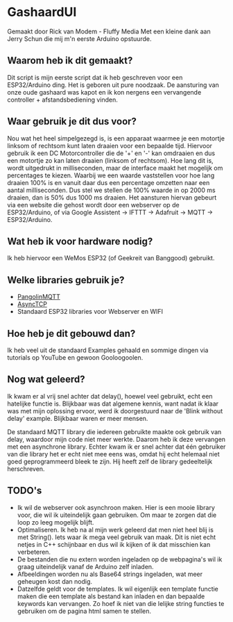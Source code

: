 # GashaardUI
Gemaakt door Rick van Modem - Fluffy Media
Met een kleine dank aan Jerry Schun die mij m'n eerste Arduino opstuurde.

## Waarom heb ik dit gemaakt?
Dit script is mijn eerste script dat ik heb geschreven voor een ESP32/Arduino ding. Het is geboren uit pure noodzaak. De aansturing van onze oude gashaard was kapot en ik kon nergens een vervangende controller + afstandsbediening vinden.

## Waar gebruik je dit dus voor?
Nou wat het heel simpelgezegd is, is een apparaat waarmee je een motortje linksom of rechtsom kunt laten draaien voor een bepaalde tijd. Hiervoor gebruik ik een DC Motorcontroller die de '+' en '-' kan omdraaien en dus een motortje zo kan laten draaien (linksom of rechtsom). Hoe lang dit is, wordt uitgedrukt in milliseconden, maar de interface maakt het mogelijk om percentages te kiezen. Waarbij we een waarde vaststellen voor hoe lang draaien 100% is en vanuit daar dus een percentage omzetten naar een aantal milliseconden. Dus stel we stellen de 100% waarde in op 2000 ms draaien, dan is 50% dus 1000 ms draaien. Het aansturen hiervan gebeurt via een website die gehost wordt door een webserver op de ESP32/Arduino, of via Google Assistent -> IFTTT -> Adafruit -> MQTT -> ESP32/Arduino.

## Wat heb ik voor hardware nodig?
Ik heb hiervoor een WeMos ESP32 (of Geekreit van Banggood) gebruikt.

## Welke libraries gebruik je?
* [PangolinMQTT](https://github.com/philbowles/PangolinMQTT)
* [AsyncTCP](https://github.com/me-no-dev/AsyncTCP)
* Standaard ESP32 libraries voor Webserver en WIFI

## Hoe heb je dit gebouwd dan?
Ik heb veel uit de standaard Examples gehaald en sommige dingen via tutorials op YouTube en gewoon Gooloogoolen.

## Nog wat geleerd?
Ik kwam er al vrij snel achter dat delay(), hoewel veel gebruikt, echt een hatelijke functie is. Blijkbaar was dat algemene kennis, want nadat ik klaar was met mijn oplossing ervoor, werd ik doorgestuurd naar de 'Blink without delay' example. Blijkbaar waren er meer mensen.

De standaard MQTT library die iedereen gebruikte maakte ook gebruik van delay, waardoor mijn code niet meer werkte. Daarom heb ik deze vervangen met een asynchrone library. Echter kwam ik er snel achter dat één gebruiker van die library het er echt niet mee eens was, omdat hij echt helemaal niet goed geprogrammeerd bleek te zijn. Hij heeft zelf de library gedeeltelijk herschreven.

## TODO's
* Ik wil de webserver ook asynchroon maken. Hier is een mooie library voor, die wil ik uiteindelijk gaan gebruiken. Om maar te zorgen dat die loop zo leeg mogelijk blijft.
* Optimaliseren. Ik heb na al mijn werk geleerd dat men niet heel blij is met String(). Iets waar ik mega veel gebruik van maak. Dit is niet echt netjes in C++ schijnbaar en dus wil ik kijken of ik dat misschien kan verbeteren.
* De bestanden die nu extern worden ingeladen op de webpagina's wil ik graag uiteindelijk vanaf de Arduino zelf inladen.
* Afbeeldingen worden nu als Base64 strings ingeladen, wat meer geheugen kost dan nodig.
* Datzelfde geldt voor de templates. Ik wil eigenlijk een template functie maken die een template als bestand kan inladen en dan bepaalde keywords kan  vervangen. Zo hoef ik niet van die lelijke string functies te gebruiken om de pagina html samen te stellen.